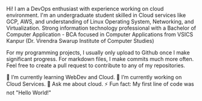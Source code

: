 Hi! I am a DevOps enthusiast with experience working on cloud environment. I'm an undergraduate student skilled in Cloud services like GCP, AWS, and understanding of Linux Operating System, Networking, and Virtualization. Strong information technology professional with a Bachelor of Computer Application - BCA focused in Computer Applications from VSICS Kanpur (Dr. Virendra Swarup Institute of Computer Studies)

For my programming projects, I usually only upload to Github once I make significant progress. For markdown files, I make commits much more often. Feel free to create a pull request to contribute to any of my repositories.

🌱 I’m currently learning WebDev and Cloud.
🔭 I’m currently working on Cloud Services.
💬 Ask me about cloud.
⚡ Fun fact: My first line of code was not "Hello World!"
